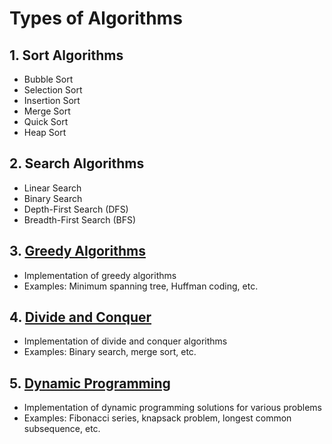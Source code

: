 # Types of Algorithms

## 1. Sort Algorithms

- Bubble Sort
- Selection Sort
- Insertion Sort
- Merge Sort
- Quick Sort
- Heap Sort

## 2. Search Algorithms

- Linear Search
- Binary Search
- Depth-First Search (DFS)
- Breadth-First Search (BFS)

## 3. [Greedy Algorithms](./1-Greedy-algo/)

- Implementation of greedy algorithms
- Examples: Minimum spanning tree, Huffman coding, etc.

## 4. [Divide and Conquer](./2-Divide-conquer/)

- Implementation of divide and conquer algorithms
- Examples: Binary search, merge sort, etc.

## 5. [Dynamic Programming](./3-Dynamic-programming/)

- Implementation of dynamic programming solutions for various problems
- Examples: Fibonacci series, knapsack problem, longest common subsequence, etc.
